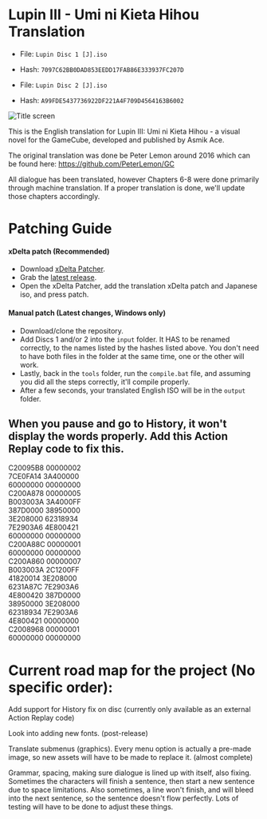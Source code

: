 # Lupin III - Umi ni Kieta Hihou Translation
- File: `Lupin Disc 1 [J].iso`
- Hash: `7097C62BB0DAD853EEDD17FAB86E333937FC207D`

- File: `Lupin Disc 2 [J].iso`
- Hash: `A99FDE5437736922DF221A4F709D4564163B6002`

![Title screen](https://github.com/DOL-Translations/lupin-III/assets/81663474/0924f239-467f-48b3-a74c-0692e0fa7790)

This is the English translation for Lupin III: Umi ni Kieta Hihou - a visual novel for the GameCube, developed and published by Asmik Ace.

The original translation was done be Peter Lemon around 2016 which can be found here: https://github.com/PeterLemon/GC

All dialogue has been translated, however Chapters 6-8 were done primarily through machine translation. If a proper translation is done, we'll update those chapters accordingly.

# Patching Guide

#### xDelta patch (Recommended)
- Download [xDelta Patcher](https://www.romhacking.net/utilities/704/).
- Grab the [latest release](https://github.com/DOL-Translations/kururin-squash/releases/latest/).
- Open the xDelta Patcher, add the translation xDelta patch and Japanese iso, and press patch.
#### Manual patch (Latest changes, Windows only)
- Download/clone the repository.
- Add Discs 1 and/or 2 into the `input` folder. It HAS to be renamed correctly, to the names listed by the hashes listed above. You don't need to have both files in the folder at the same time, one or the other will work. 
- Lastly, back in the `tools` folder, run the `compile.bat` file, and assuming you did all the steps correctly, it'll compile properly.
- After a few seconds, your translated English ISO will be in the `output` folder. 

## When you pause and go to History, it won't display the words properly. Add this Action Replay code to fix this. 

C20095B8 00000002 <br />
7CE0FA14 3A400000 <br />
60000000 00000000 <br />
C200A878 00000005 <br />
B003003A 3A4000FF <br />
387D0000 38950000 <br />
3E208000 62318934 <br />
7E2903A6 4E800421 <br />
60000000 00000000 <br />
C200A88C 00000001 <br />
60000000 00000000 <br />
C200A860 00000007 <br />
B003003A 2C1200FF <br />
41820014 3E208000 <br />
6231A87C 7E2903A6 <br />
4E800420 387D0000 <br />
38950000 3E208000 <br />
62318934 7E2903A6 <br />
4E800421 00000000 <br />
C2008968 00000001 <br />
60000000 00000000

# Current road map for the project (No specific order):

Add support for History fix on disc (currently only available as an external Action Replay code)

Look into adding new fonts. (post-release)

Translate submenus (graphics). Every menu option is actually a pre-made image, so new assets will have to be made to replace it. (almost complete)

Grammar, spacing, making sure dialogue is lined up with itself, also fixing. Sometimes the characters will finish a sentence, then start a new sentence due to space limitations. Also sometimes, a line won't
finish, and will bleed into the next sentence, so the sentence doesn't flow perfectly. Lots of testing will have to be done to adjust these things. 